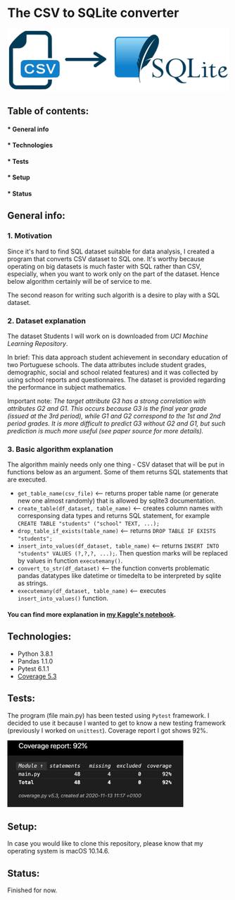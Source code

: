 # The CSV to SQLite converter

<img src="image.png" width="600" >

## Table of contents:
#### * General info
#### * Technologies 
#### * Tests
#### * Setup
#### * Status

## **General info**:

### 1. Motivation
Since it's hard to find SQL dataset suitable for data analysis, I created a program that converts CSV dataset to SQL one. It's worthy because operating on big datasets is much faster with SQL rather than CSV, especially, when you want to work only on the part of the dataset. Hence below algorithm certainly will be of service to me.

The second reason for writing such algorith is a desire to play with a SQL dataset.

### 2. Dataset explanation
The dataset Students I will work on is downloaded from *UCI Machine Learning Repository*.

In brief: This data approach student achievement in secondary education of two Portuguese schools. The data attributes include student grades, demographic, social and school related features) and it was collected by using school reports and questionnaires. The dataset is provided regarding the performance in subject mathematics.

Important note: 
*The target attribute G3 has a strong correlation with attributes G2 and G1. This occurs because G3 is the final year grade (issued at the 3rd period), while G1 and G2 correspond to the 1st and 2nd period grades. It is more difficult to predict G3 without G2 and G1, but such prediction is much more useful (see paper source for more details).*

### 3. Basic algorithm explanation
The algorithm mainly needs only one thing - CSV dataset that will be put in functions below as an argument. Some of them returns SQL statements that are executed.
* ```get_table_name(csv_file)``` <-- returns proper table name (or generate new one almost randomly) that is allowed by sqlite3 documentation. 
* ```create_table(df_dataset, table_name)``` <-- creates column names with corresponsing data types and returns SQL statement, for example ```CREATE TABLE "students" ("school" TEXT, ...);```
* ```drop_table_if_exists(table_name)``` <-- returns ```DROP TABLE IF EXISTS "students";```
* ```insert_into_values(df_dataset, table_name)``` <-- returns ```INSERT INTO "students" VALUES (?,?,?, ...);```. Then question marks will be replaced by values in function ```executemany()```.
* ```convert_to_str(df_dataset)``` <-- the function converts problematic pandas datatypes like datetime or timedelta to be interpreted by sqlite as strings.
* ```executemany(df_dataset, table_name)``` <-- executes ```insert_into_values()``` function.


#### You can find more explanation in [my Kaggle's notebook](https://www.kaggle.com/paulinakas/convert-csv-to-sql). 


## **Technologies**:
* Python 3.8.1
* Pandas 1.1.0
* Pytest 6.1.1
* [Coverage 5.3](https://coverage.readthedocs.io/en/latest/)

## **Tests**:
The program (file main.py) has been tested using ```Pytest``` framework. I decided to use it because I wanted to get to know a new testing framework (previously I worked on ```unittest```). Coverage report I got shows 92%. 

<img src="coverage_report.jpg" width="400" >

## **Setup**:

In case you would like to clone this repository, please know that my operating system is macOS 10.14.6. 

## **Status**:
Finished for now.
